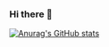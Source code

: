 ### Hi there 👋

[![Anurag's GitHub stats](https://github-readme-stats.vercel.app/api?username=RodrigoMSR&theme=dracula)](https://github.com/anuraghazra/github-readme-stats)
